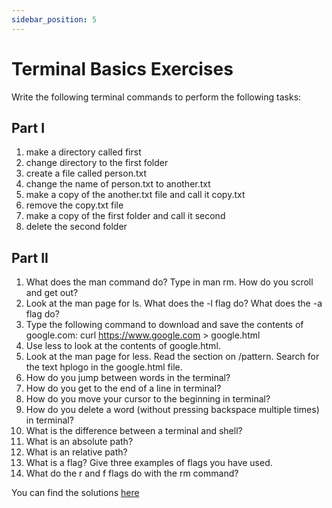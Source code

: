 ```yaml
---
sidebar_position: 5
---
```


# Terminal Basics Exercises

Write the following terminal commands to perform the following tasks:

## Part I

1. make a directory called first
2. change directory to the first folder
3. create a file called person.txt
4. change the name of person.txt to another.txt
5. make a copy of the another.txt file and call it copy.txt
6. remove the copy.txt file
7. make a copy of the first folder and call it second
8. delete the second folder

## Part II
1. What does the man command do? Type in man rm. How do you scroll and get out?
2. Look at the man page for ls. What does the -l flag do? What does the -a flag do?
3. Type the following command to download and save the contents of google.com: curl https://www.google.com > google.html
4. Use less to look at the contents of google.html.
5. Look at the man page for less. Read the section on /pattern. Search for the text hplogo in the google.html file.
6. How do you jump between words in the terminal?
7. How do you get to the end of a line in terminal?
8. How do you move your cursor to the beginning in terminal?
9. How do you delete a word (without pressing backspace multiple times) in terminal?
10. What is the difference between a terminal and shell?
11. What is an absolute path?
12. What is an relative path?
13. What is a flag? Give three examples of flags you have used.
14. What do the r and f flags do with the rm command?

You can find the solutions [here](https://github.com/Codust-SIR/Codust-Tutorial/solutions/terminal-basic-exercise)